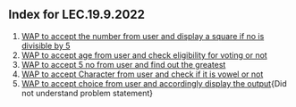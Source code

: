## Index for LEC.19.9.2022
1. [WAP to accept the number from user and display a square if no is divisible by 5](https://github.com/DhruvBhirud/dailyJavaAssignments/blob/main/01.LEC.19.9.2022/squareIfDivByFive.java)
2. [WAP to accept age from user and check eligibility for voting or not](https://github.com/DhruvBhirud/dailyJavaAssignments/blob/main/01.LEC.19.9.2022/ageVerificationForVoting.java)
3. [WAP to accept 5 no from user and find out the greatest](https://github.com/DhruvBhirud/dailyJavaAssignments/blob/main/01.LEC.19.9.2022/findGreatestFromFive.java)
4. [WAP to accept Character from user and check if it is vowel or not](https://github.com/DhruvBhirud/dailyJavaAssignments/blob/main/01.LEC.19.9.2022/checkIfVowelOrNot.java)
5. [WAP to accept choice from user and accordingly display the output](https://github.com/DhruvBhirud/dailyJavaAssignments/blob/main/01.LEC.19.9.2022/unaryBinaryTernary.java){Did not understand problem statement}
